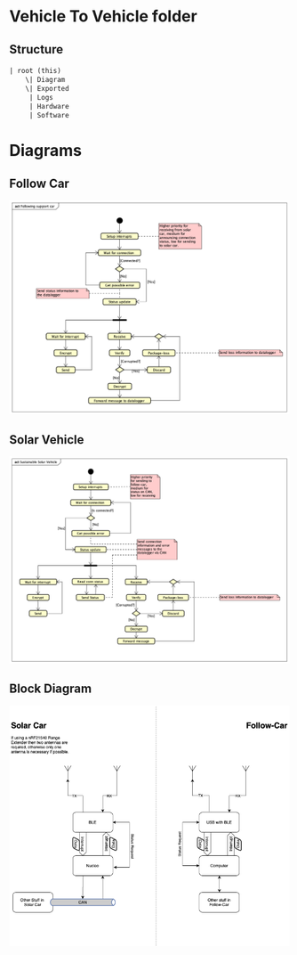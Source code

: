 # Vehicle To Vehicle folder
## Structure
```
| root (this)
    \| Diagram
	\| Exported
     | Logs
     | Hardware
     | Software
```

# Diagrams
## Follow Car
![Flow chart over communication in follow car](Diagrams/Exported/FollowCar.png)

## Solar Vehicle
![Flow chart over communication in solar vehicle](Diagrams/Exported/SolarVehicle.png)

## Block Diagram
![Block diagram over communication](Diagrams/Exported/V2VBlockDiagram.png)
